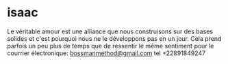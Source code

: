 # isaac
Le véritable amour est une alliance que nous construisons sur des bases solides et c'est pourquoi nous ne le développons pas en un jour. Cela prend parfois un peu plus de temps que de ressentir le même sentiment pour le courrier électronique: bossmanmethod@gmail.com tel +22891849247

